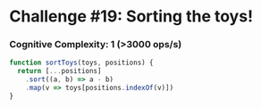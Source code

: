 # Challenge #19: Sorting the toys!

### Cognitive Complexity: 1 (>3000 ops/s)

```js
function sortToys(toys, positions) {
  return [...positions]
    .sort((a, b) => a - b)
    .map(v => toys[positions.indexOf(v)])
}
```
